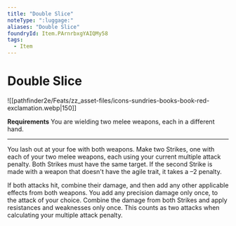 ```yaml
---
title: "Double Slice"
noteType: ":luggage:"
aliases: "Double Slice"
foundryId: Item.PArnrbxgYAIQMy58
tags:
  - Item
---
```


# Double Slice
![[pathfinder2e/Feats/zz_asset-files/icons-sundries-books-book-red-exclamation.webp|150]]

**Requirements** You are wielding two melee weapons, each in a different hand.

* * *

You lash out at your foe with both weapons. Make two Strikes, one with each of your two melee weapons, each using your current multiple attack penalty. Both Strikes must have the same target. If the second Strike is made with a weapon that doesn't have the agile trait, it takes a –2 penalty.

If both attacks hit, combine their damage, and then add any other applicable effects from both weapons. You add any precision damage only once, to the attack of your choice. Combine the damage from both Strikes and apply resistances and weaknesses only once. This counts as two attacks when calculating your multiple attack penalty.
